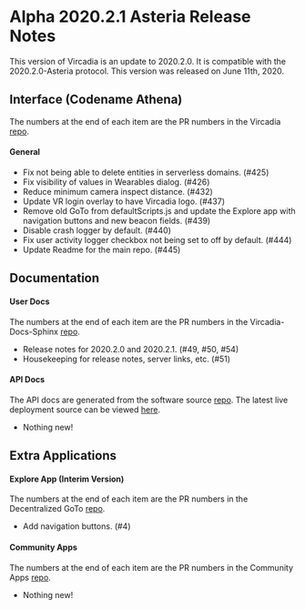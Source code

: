 # Alpha 2020.2.1 Asteria Release Notes

This version of Vircadia is an update to 2020.2.0. It is compatible with the 2020.2.0-Asteria protocol. This version was released on June 11th, 2020.

## Interface (Codename Athena)

The numbers at the end of each item are the PR numbers in the Vircadia [repo](https://github.com/vircadia/vircadia).

#### General

* Fix not being able to delete entities in serverless domains. (#425)
* Fix visibility of values in Wearables dialog. (#426)
* Reduce minimum camera inspect distance. (#432)
* Update VR login overlay to have Vircadia logo. (#437)
* Remove old GoTo from defaultScripts.js and update the Explore app with navigation buttons and new beacon fields. (#439)
* Disable crash logger by default. (#440)
* Fix user activity logger checkbox not being set to off by default. (#444)
* Update Readme for the main repo. (#445)

## Documentation

#### User Docs

The numbers at the end of each item are the PR numbers in the Vircadia-Docs-Sphinx [repo](https://github.com/vircadia/vircadia-docs-sphinx). 

* Release notes for 2020.2.0 and 2020.2.1. (#49, #50, #54)
* Housekeeping for release notes, server links, etc. (#51)

#### API Docs

The API docs are generated from the software source [repo](https://github.com/vircadia/vircadia).
The latest live deployment source can be viewed [here](https://github.com/vircadia/vircadia-api-docs).

* Nothing new!

## Extra Applications

#### Explore App (Interim Version)

The numbers at the end of each item are the PR numbers in the Decentralized GoTo [repo](https://github.com/vircadia/Decentralized_GoTo_Experimental).

* Add navigation buttons. (#4)

#### Community Apps

The numbers at the end of each item are the PR numbers in the Community Apps [repo](https://github.com/vircadia/community-apps). 

* Nothing new!
